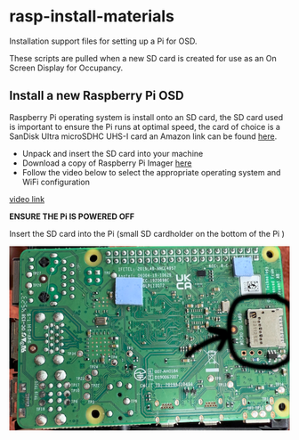 # rasp-install-materials
Installation support files for setting up a Pi for OSD.

These scripts are pulled when a new SD card is created for use as an On Screen Display for Occupancy.

## Install a new Raspberry Pi OSD

Raspberry Pi operating system is install onto an SD card, the SD card used is important to ensure the Pi runs at optimal speed, 
the card of choice is a SanDisk Ultra microSDHC UHS-I card an Amazon link can be found [here](https://www.amazon.co.uk/dp/B08GY9NYRM?ref=ppx_yo2ov_dt_b_fed_asin_title&th=1). 

* Unpack and insert the SD card into your machine
* Download a copy of Raspberry Pi Imager [here](https://www.raspberrypi.com/software/)
* Follow the video below to select the appropriate operating system and WiFi configuration

[video link](https://github.com/sanicus-iot/rasp-install-materials/raw/refs/heads/master/setup-pi.mp4)

**ENSURE THE Pi IS POWERED OFF**

Insert the SD card into the Pi (small SD cardholder on the bottom of the Pi )

![SD Install Location](https://github.com/sanicus-iot/rasp-install-materials/raw/refs/heads/master/pi-card.png "SD Install")

